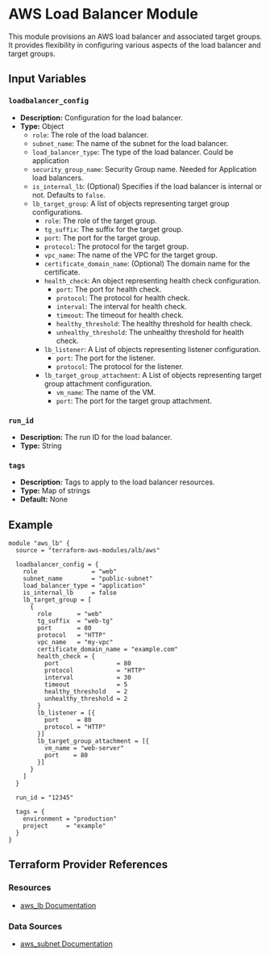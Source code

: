 # AWS Load Balancer Module

This module provisions an AWS load balancer and associated target groups. It provides flexibility in configuring various aspects of the load balancer and target groups.

## Input Variables

### `loadbalancer_config`

- **Description:** Configuration for the load balancer.
- **Type:** Object
  - `role`: The role of the load balancer.
  - `subnet_name`: The name of the subnet for the load balancer.
  - `load_balancer_type`: The type of the load balancer. Could be application 
  - `security_group_name`: Security Group name. Needed for Application load balancers. 
  - `is_internal_lb`: (Optional) Specifies if the load balancer is internal or not. Defaults to `false`.
  - `lb_target_group`: A list of objects representing target group configurations.
    - `role`: The role of the target group.
    - `tg_suffix`: The suffix for the target group.
    - `port`: The port for the target group.
    - `protocol`: The protocol for the target group.
    - `vpc_name`: The name of the VPC for the target group.
    - `certificate_domain_name`: (Optional) The domain name for the certificate.
    - `health_check`: An object representing health check configuration.
      - `port`: The port for health check.
      - `protocol`: The protocol for health check.
      - `interval`: The interval for health check.
      - `timeout`: The timeout for health check.
      - `healthy_threshold`: The healthy threshold for health check.
      - `unhealthy_threshold`: The unhealthy threshold for health check.
    - `lb_listener`: A List of objects representing listener configuration.
      - `port`: The port for the listener.
      - `protocol`: The protocol for the listener.
    - `lb_target_group_attachment`: A List of objects representing target group attachment configuration.
      - `vm_name`: The name of the VM.
      - `port`: The port for the target group attachment.

### `run_id`

- **Description:** The run ID for the load balancer.
- **Type:** String

### `tags`

- **Description:** Tags to apply to the load balancer resources.
- **Type:** Map of strings
- **Default:** None

## Example

```hcl
module "aws_lb" {
  source = "terraform-aws-modules/alb/aws"

  loadbalancer_config = {
    role               = "web"
    subnet_name        = "public-subnet"
    load_balancer_type = "application"
    is_internal_lb     = false
    lb_target_group = [
      {
        role       = "web"
        tg_suffix  = "web-tg"
        port       = 80
        protocol   = "HTTP"
        vpc_name   = "my-vpc"
        certificate_domain_name = "example.com"
        health_check = {
          port                = 80
          protocol            = "HTTP"
          interval            = 30
          timeout             = 5
          healthy_threshold   = 2
          unhealthy_threshold = 2
        }
        lb_listener = [{
          port     = 80
          protocol = "HTTP"
        }]
        lb_target_group_attachment = [{
          vm_name = "web-server"
          port    = 80
        }]
      }
    ]
  }

  run_id = "12345"

  tags = {
    environment = "production"
    project     = "example"
  }
}
```

## Terraform Provider References

### Resources

- [aws_lb Documentation](https://registry.terraform.io/providers/hashicorp/aws/latest/docs/resources/lb)

### Data Sources

- [aws_subnet Documentation](https://registry.terraform.io/providers/hashicorp/aws/latest/docs/data-sources/subnet)
